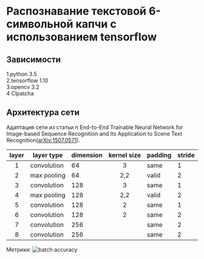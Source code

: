 # Распознавание текстовой 6-символьной капчи с использованием tensorflow


## Зависимости 
  1.python 3.5</br>
  2.tensorflow 1.10</br>
  3.opencv 3.2</br>
  4 Clpatcha</br>

## Архитектура сети 
Адаптация сети из статьи n End-to-End Trainable Neural Network for Image-based 
Sequence Recognition and Its Application to Scene Text Recognition([arXiv:1507.0571](https://arxiv.org/abs/1507.05717)).

| layer |  layer type |  dimension  |  kernel size   |   padding   |   stride   |
|:-----:|-------------|-------------|:--------------:|-------------|------------|
|   1   | convolution |     64      |       3        |    same     |     1      |
|   2   | max pooling |     64      |      2,2       |    valid    |     2      |
|   3   | convolution |     128     |       3        |    same     |     1      |
|   4   | max pooling |     128     |      2,2       |    valid    |     2      |
|   5   | convolution |     128     |       2        |    same     |     1      |
|   6   | convolution |     128     |       2        |    same     |     2      |
|   7   | convolution |     256     |                |    same     |     2      |
|   8   | convolution |     256     |                |    same     |     2      |

Метрики:
![batch accuracy](tensorflow_ocr_crnn/imgs/accuracy.PNG)


